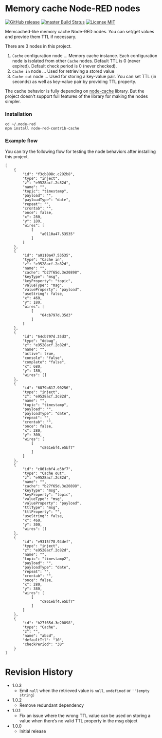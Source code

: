 Memory cache Node-RED nodes
===

[![GitHub release](https://img.shields.io/github/release/CANDY-LINE/node-red-contrib-cache.svg)](https://github.com/CANDY-LINE/node-red-contrib-cache/releases/latest)
[![master Build Status](https://travis-ci.org/CANDY-LINE/node-red-contrib-cache.svg?branch=master)](https://travis-ci.org/CANDY-LINE/node-red-contrib-cache/)
[![License MIT](https://img.shields.io/github/license/CANDY-LINE/node-red-contrib-cache.svg)](http://opensource.org/licenses/MIT)

Memcached-like memory cache Node-RED nodes. You can set/get values and provide them TTL if necessary.

There are 3 nodes in this project.

1. `Cache` configuration node ... Memory cache instance. Each configuration node is isolated from other `Cache` nodes. Default TTL is 0 (never expired). Default check period is 0 (never checked).
1. `Cache in` node ... Used for retrieving a stored value
1. `Cache out` node ... Used for storing a key-value pair. You can set TTL (in seconds) as well as key-value pair by providing TTL property.

The cache behavior is fully depending on [node-cache](https://www.npmjs.com/package/node-cache) library. But the project doesn't support full features of the library for making the nodes simpler.

### Installation

```
cd ~/.node-red
npm install node-red-contrib-cache
```

### Example flow

You can try the following flow for testing the node behaviors after installing this project.

```
[
    {
        "id": "f3cb898c.c292b8",
        "type": "inject",
        "z": "e9528acf.2c82d",
        "name": "",
        "topic": "timestamp",
        "payload": "",
        "payloadType": "date",
        "repeat": "",
        "crontab": "",
        "once": false,
        "x": 280,
        "y": 180,
        "wires": [
            [
                "a0110a47.53535"
            ]
        ]
    },
    {
        "id": "a0110a47.53535",
        "type": "Cache in",
        "z": "e9528acf.2c82d",
        "name": "",
        "cache": "b27f65d.3e20898",
        "keyType": "msg",
        "keyProperty": "topic",
        "valueType": "msg",
        "valueProperty": "payload",
        "useString": false,
        "x": 460,
        "y": 180,
        "wires": [
            [
                "64cb797d.35d3"
            ]
        ]
    },
    {
        "id": "64cb797d.35d3",
        "type": "debug",
        "z": "e9528acf.2c82d",
        "name": "",
        "active": true,
        "console": "false",
        "complete": "false",
        "x": 680,
        "y": 180,
        "wires": []
    },
    {
        "id": "6879b817.90256",
        "type": "inject",
        "z": "e9528acf.2c82d",
        "name": "",
        "topic": "timestamp",
        "payload": "",
        "payloadType": "date",
        "repeat": "",
        "crontab": "",
        "once": false,
        "x": 280,
        "y": 300,
        "wires": [
            [
                "c861ebf4.e5bf7"
            ]
        ]
    },
    {
        "id": "c861ebf4.e5bf7",
        "type": "Cache out",
        "z": "e9528acf.2c82d",
        "name": "",
        "cache": "b27f65d.3e20898",
        "keyType": "msg",
        "keyProperty": "topic",
        "valueType": "msg",
        "valueProperty": "payload",
        "ttlType": "msg",
        "ttlProperty": "",
        "useString": false,
        "x": 460,
        "y": 300,
        "wires": []
    },
    {
        "id": "e9315f78.94def",
        "type": "inject",
        "z": "e9528acf.2c82d",
        "name": "",
        "topic": "timestamp2",
        "payload": "",
        "payloadType": "date",
        "repeat": "",
        "crontab": "",
        "once": false,
        "x": 280,
        "y": 380,
        "wires": [
            [
                "c861ebf4.e5bf7"
            ]
        ]
    },
    {
        "id": "b27f65d.3e20898",
        "type": "Cache",
        "z": "",
        "name": "abcd",
        "defaultTtl": "10",
        "checkPeriod": "30"
    }
]
```

# Revision History
* 1.0.3
    - Emit `null` when the retrieved value is `null`, `undefined` or `''(empty string)`
* 1.0.2
    - Remove redundant dependency
* 1.0.1
    - Fix an issue where the wrong TTL value can be used on storing a value when there’s no valid TTL property in the msg object
* 1.0.0
    - Initial release
